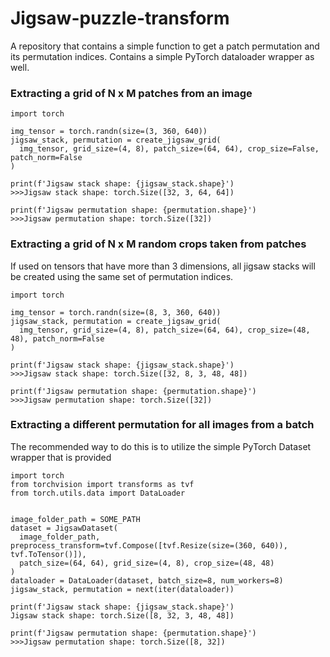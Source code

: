 # Jigsaw-puzzle-transform
A repository that contains a simple function to get a patch permutation and its permutation indices. Contains a simple PyTorch dataloader wrapper as well. 

### Extracting a grid of N x M patches from an image
```python3
import torch

img_tensor = torch.randn(size=(3, 360, 640))
jigsaw_stack, permutation = create_jigsaw_grid(
  img_tensor, grid_size=(4, 8), patch_size=(64, 64), crop_size=False, patch_norm=False
)

print(f'Jigsaw stack shape: {jigsaw_stack.shape}')
>>>Jigsaw stack shape: torch.Size([32, 3, 64, 64])

print(f'Jigsaw permutation shape: {permutation.shape}')
>>>Jigsaw permutation shape: torch.Size([32])
```

### Extracting a grid of N x M random crops taken from patches
If used on tensors that have more than 3 dimensions, all jigsaw stacks will be created using the same set of permutation indices.
```python3
import torch

img_tensor = torch.randn(size=(8, 3, 360, 640))
jigsaw_stack, permutation = create_jigsaw_grid(
  img_tensor, grid_size=(4, 8), patch_size=(64, 64), crop_size=(48, 48), patch_norm=False
)

print(f'Jigsaw stack shape: {jigsaw_stack.shape}')
>>>Jigsaw stack shape: torch.Size([32, 8, 3, 48, 48])

print(f'Jigsaw permutation shape: {permutation.shape}')
>>>Jigsaw permutation shape: torch.Size([32])
```

### Extracting a different permutation for all images from a batch
The recommended way to do this is to utilize the simple PyTorch Dataset wrapper that is provided
```python3
import torch
from torchvision import transforms as tvf
from torch.utils.data import DataLoader


image_folder_path = SOME_PATH
dataset = JigsawDataset(
  image_folder_path, preprocess_transform=tvf.Compose([tvf.Resize(size=(360, 640)), tvf.ToTensor()]),
  patch_size=(64, 64), grid_size=(4, 8), crop_size=(48, 48)
)
dataloader = DataLoader(dataset, batch_size=8, num_workers=8)
jigsaw_stack, permutation = next(iter(dataloader))

print(f'Jigsaw stack shape: {jigsaw_stack.shape}')
Jigsaw stack shape: torch.Size([8, 32, 3, 48, 48])

print(f'Jigsaw permutation shape: {permutation.shape}')
>>>Jigsaw permutation shape: torch.Size([8, 32])
```
